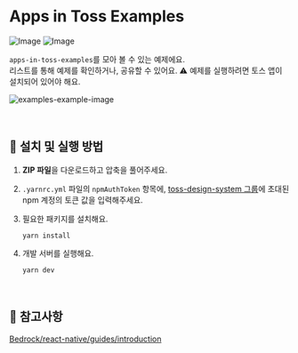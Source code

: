 # Apps in Toss Examples

![Image](https://github.com/user-attachments/assets/e3e87c6f-75f1-4ad8-9c0f-1a4a13666f9f)
![Image](https://github.com/user-attachments/assets/62eb3e4d-a6e1-493e-b76e-69bad926c2d8)

`apps-in-toss-examples`를 모아 볼 수 있는 예제에요.  
리스트를 통해 예제를 확인하거나, 공유할 수 있어요. ⚠️ 예제를 실행하려면 토스 앱이 설치되어 있어야 해요.

![examples-example-image](https://github.com/user-attachments/assets/817782f1-f077-4074-ba49-fc8a639829ec)

<br />

## 🚀 설치 및 실행 방법

1. **ZIP 파일**을 다운로드하고 압축을 풀어주세요.

2. `.yarnrc.yml` 파일의 `npmAuthToken` 항목에, [toss-design-system 그룹](https://tossmini-docs.toss.im/tds-react-native/setup-npm/)에 초대된 npm 계정의 토큰 값을 입력해주세요.

3. 필요한 패키지를 설치해요.

   ```
   yarn install
   ```

4. 개발 서버를 실행해요.

   ```
   yarn dev
   ```

<br />

## 📌 참고사항

[Bedrock/react-native/guides/introduction](https://tossmini-docs.toss.im/react-native/guides/introduction.html)
